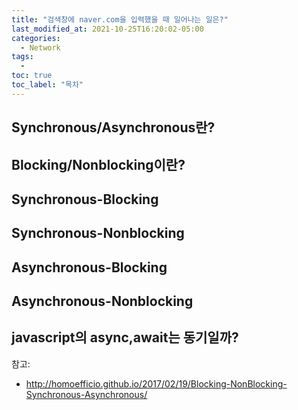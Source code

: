 ```yaml
---
title: "검색창에 naver.com을 입력했을 때 일어나는 일은?"
last_modified_at: 2021-10-25T16:20:02-05:00
categories:
  - Network
tags:
  - 
toc: true
toc_label: "목차"
---
```




## Synchronous/Asynchronous란?



## Blocking/Nonblocking이란?


## Synchronous-Blocking


## Synchronous-Nonblocking


## Asynchronous-Blocking


## Asynchronous-Nonblocking




## javascript의 async,await는 동기일까? 



참고: 
- http://homoefficio.github.io/2017/02/19/Blocking-NonBlocking-Synchronous-Asynchronous/